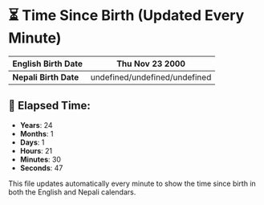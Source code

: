# ⏳ Time Since Birth (Updated Every Minute)

| **English Birth Date** | Thu Nov 23 2000 |
|------------------------|-------------------------------------|
| **Nepali Birth Date**  | undefined/undefined/undefined                  |

## 📅 Elapsed Time:

- **Years**: 24
- **Months**: 1
- **Days**: 1
- **Hours**: 21
- **Minutes**: 30
- **Seconds**: 47

This file updates automatically every minute to show the time since birth in both the English and Nepali calendars.